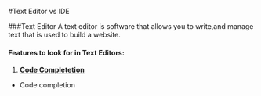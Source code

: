 #Text Editor vs IDE

###Text Editor
A text editor is software that allows you to write,and manage text that is used to build a website. 

#### Features to look for in Text Editors:
1. **<u>Code Completetion</u>**
  * Code completion
 
